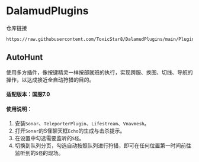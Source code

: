 # DalamudPlugins

仓库链接
```
https://raw.githubusercontent.com/ToxicStar8/DalamudPlugins/main/Plugins/pluginmaster.json
```

## AutoHunt
使用多方插件，像按键精灵一样按部就班的执行，实现跨服、换图、切线、导航的操作，以达成接近全自动狩猎的目的。

#### 适配版本：国服7.0

#### 使用说明：
1. 安装`Sonar`、`TeleporterPlugin`、`Lifestream`、`Vnavmesh`。
2. 打开`Sonar`的S怪聊天框`Echo`的生成与击杀提示。
3. 在设置中勾选需要监听的`S怪`。
4. 切换到队列分页，勾选自动按照队列进行狩猎，即可在任何位置第一时间前往监听到的`S怪`的现场。